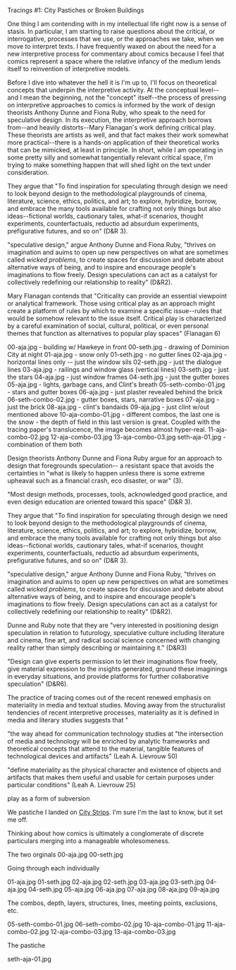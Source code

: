 

Tracings #1: City Pastiches or Broken Buildings

One thing I am contending with in my intellectual life right now is a sense of stasis. In particular, I am starting to raise questions about the critical, or interrogative, processes that we use, or the approaches we take, when we move to interpret texts. I have frequently waxed on about the need for a new interpretive process for commentary about comics because I feel that comics represent a space where the relative infancy of the medium lends itself to reinvention of interpretive models.   

Before I dive into whatever the hell it is I'm up to, I'll focus on theoretical concepts that underpin the interpretive activity.    At the conceptual level--and I mean the beginning, not the "concept" itself--the process of pressing on interpretive approaches to comics is informed by the work of design theorists Anthony Dunne and Fiona Ruby, who speak to the need for speculative design. In its execution, the interpretive approach borrows from--and heavily distorts--Mary Flanagan's work defining critical play. These theorists are artists as well, and that fact makes their work somewhat more practical--there is a hands-on application of their theoretical works that can be mimicked, at least in principle. In short, while I am operating in some pretty silly and somewhat tangentially relevant critical space, I'm trying to make something happen that will shed light on the text under consideration. 

They argue that "To find inspiration for speculating through design we need to look beyond design to the methodological playgrounds of cinema, literature, science, ethics, politics, and art; to explore, hybridize, borrow, and embrace the many tools available for crafting not only things but also ideas--fictional worlds, cautionary tales, what-if scenarios, thought experiments, counterfactuals, reductio ad absurdum experiments, prefigurative futures, and so on" (D&R 3).

"speculative design," argue Anthony Dunne and Fiona Ruby, "thrives on imagination and auims to open up new perspectives on what are sometimes called *wicked problems*, to create spaces for discussion and debate about alternative ways of being, and to inspire and encourage people's imaginations to flow freely. Design speculations can act as a catalyst for collectively redefining our relationship to reality" (D&R2).


Mary Flanagan contends that "Criticality can provide an essential viewpoint or analytical framework. Those using critical play as an approach might create a platform of rules by which to examine a specific issue--rules that would be somehow relevant to the issue itself. Critical play is characterized by a careful examination of social, cultural, political, or even personal themes that function as alternatives to popular play spaces" (Flanagan 6)

00-aja.jpg - building w/ Hawkeye in front00-seth.jpg - drawing of Dominion City at night01-aja.jpg - snow only01-seth.jpg - no gutter lines02-aja.jpg  - horizontal lines only -- just the window sils 
02-seth.jpg - just the dialogue lines03-aja.jpg - railings and window glass (vertical lines)03-seth.jpg - just the stars04-aja.jpg - just window frames04-seth.jpg - just the gutter boxes05-aja.jpg - lights, garbage cans, and Clint's breath05-seth-combo-01.jpg - stars and gutter boxes06-aja.jpg - just plaster revealed behind the brick06-seth-combo-02.jpg - gutter boxes, stars, narrative boxes07-aja.jpg - just the brick08-aja.jpg - clint's bandaids09-aja.jpg - just clint w/out mentioned above10-aja-combo-01.jpg - different combos, the last one is the snow - the depth of field in this last version is great. Coupled with the tracing paper's translucence, the image becomes almost hyper-real. 11-aja-combo-02.jpg12-aja-combo-03.jpg13-aja-combo-03.jpgseth-aja-01.jpg - combination of them both

Design theorists Anthony Dunne and Fiona Ruby argue for an approach to design that foregrounds speculation-- a resistant space that avoids the certainties in "what is likely to happen unless there is some extreme upheaval such as a financial crash, eco disaster, or war" (3).

"Most design methods, processes, tools, acknowledged good practice, and even design education are oriented toward this space" (D&R 3).

They argue that "To find inspiration for speculating through design we need to look beyond design to the methodological playgrounds of cinema, literature, science, ethics, politics, and art; to explore, hybridize, borrow, and embrace the many tools available for crafting not only things but also ideas--fictional worlds, cautionary tales, what-if scenarios, thought experiments, counterfactuals, reductio ad absurdum experiments, prefigurative futures, and so on" (D&R 3).

"speculative design," argue Anthony Dunne and Fiona Ruby, "thrives on imagination and auims to open up new perspectives on what are sometimes called *wicked problems*, to create spaces for discussion and debate about alternative ways of being, and to inspire and encourage people's imaginations to flow freely. Design speculations can act as a catalyst for collectively redefining our relationship to reality" (D&R2).

Dunne and Ruby note that they are "very interested in positioning design speculation in relation to futurology, speculative culture including literature and cinema, fine art, and radical social science concerned with changing reality rather than simply describing or maintaining it." (D&R3)

"Design can give experts permission to let their imaginations flow freely, give material expression to the insights generated, ground these imaginings in everyday situations, and provide platforms for further collaborative speculation" (D&R6).

The practice of tracing comes out of the recent renewed emphasis on materiality in media and textual studies. Moving away from the structuralist tendencies of recent interpretive processes, materiality as it is defined in media and literary studies suggests that "

"the way ahead for communication technology studies at "the intersection of media and technology will be enriched by analytic frameworks and theoretical concepts that attend to the material, tangible features of technological devices and artifacts" (Leah A. Lievrouw 50)

"define materiality as the physical character and existence of objects and artifacts that makes them useful and usable for certain purposes under particular conditions" (Leah A. Lievrouw 25)

play as a form of subversion


We pastiche
I landed on [City Strips](http://citystrips.co.uk/post/73760610288/issue-1-the-amazing-city-february-2014-32-pages). I'm sure I'm the last to know, but it set me off. 

Thinking about how comics is ultimately a conglomerate of discrete particulars merging into a manageable wholesomeness. 

The two orginals
00-aja.jpg00-seth.jpg

Going through each individually

01-aja.jpg01-seth.jpg02-aja.jpg02-seth.jpg03-aja.jpg03-seth.jpg04-aja.jpg04-seth.jpg05-aja.jpg
06-aja.jpg
07-aja.jpg08-aja.jpg09-aja.jpg

The combos, depth, layers, structures, lines, meeting points, exclusions, etc.

05-seth-combo-01.jpg06-seth-combo-02.jpg10-aja-combo-01.jpg11-aja-combo-02.jpg12-aja-combo-03.jpg13-aja-combo-03.jpg

The pastiche

seth-aja-01.jpg










